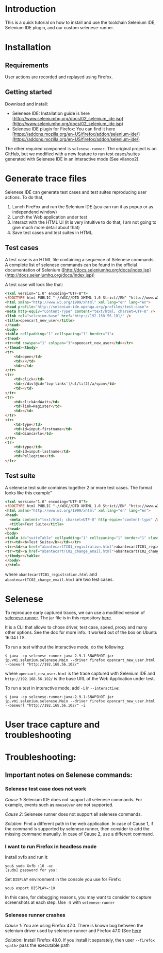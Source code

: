 # Introduction

This is a quick tutorial on how to install and use the toolchain Selenium IDE, 
Selenium IDE plugin, and our custom selenese-runner.

# Installation

## Requirements

User actions are recorded and replayed using Firefox. 

## Getting started

Download and install:

* Selenese IDE: Installation guide is here [http://www.seleniumhq.org/docs/02_selenium_ide.jsp](http://www.seleniumhq.org/docs/02_selenium_ide.jsp)
* Selenese IDE plugin for Firefox: You can find it here [https://addons.mozilla.org/en-US/firefox/addon/selenium-ide/](https://addons.mozilla.org/en-US/firefox/addon/selenium-ide/)

The other required component is `selenese-runner`. The original project is on GitHub,
but we modified with a new feature to run test cases/suites generated with Selenese IDE
in an interactive mode (See vilanoo2).

# Generate trace files

Selenese IDE can generate test cases and test suites reproducing user actions. To
do that, 

1. Lunch FireFox and run the Selenium IDE (you can run it as popup or as independend window)
2. Lunch the Web application under test
3. Interact with the HTML UI (it is very intuitive to do that, I am not going to give much more detail about that)
4. Save test cases and test suites in HTML.

## Test cases

A test case is an HTML file containing a sequence of Selenese commands. A complete list of selenese commands
can be found in the official documentation of Selenium ([http://docs.seleniumhq.org/docs/index.jsp](http://docs.seleniumhq.org/docs/index.jsp))

A test case will look like that:

```html
<?xml version="1.0" encoding="UTF-8"?>
<!DOCTYPE html PUBLIC "-//W3C//DTD XHTML 1.0 Strict//EN" "http://www.w3.org/TR/xhtml1/DTD/xhtml1-strict.dtd">
<html xmlns="http://www.w3.org/1999/xhtml" xml:lang="en" lang="en">
<head profile="http://selenium-ide.openqa.org/profiles/test-case">
<meta http-equiv="Content-Type" content="text/html; charset=UTF-8" />
<link rel="selenium.base" href="http://192.168.56.101/" />
<title>opencart_new_user</title>
</head>
<body>
<table cellpadding="1" cellspacing="1" border="1">
<thead>
<tr><td rowspan="1" colspan="3">opencart_new_user</td></tr>
</thead><tbody>
<tr>
	<td>open</td>
	<td>/</td>
	<td></td>
</tr>
<tr>
	<td>click</td>
	<td>//div[@id='top-links']/ul/li[2]/a/span</td>
	<td></td>
</tr>
<tr>
	<td>clickAndWait</td>
	<td>link=Register</td>
	<td></td>
</tr>
<tr>
	<td>type</td>
	<td>id=input-firstname</td>
	<td>Giancarlo</td>
</tr>
<tr>
	<td>type</td>
	<td>id=input-lastname</td>
	<td>Pellegrino</td>
</tr>
```

## Test suite

A selenese test suite combines together 2 or more test cases. The format looks like this example"

```html
<?xml version="1.0" encoding="UTF-8"?>
<!DOCTYPE html PUBLIC "-//W3C//DTD XHTML 1.0 Strict//EN" "http://www.w3.org/TR/xhtml1/DTD/xhtml1-strict.dtd">
<html xmlns="http://www.w3.org/1999/xhtml" xml:lang="en" lang="en">
<head>
  <meta content="text/html; charset=UTF-8" http-equiv="content-type" />
  <title>Test Suite</title>
</head>
<body>
<table id="suiteTable" cellpadding="1" cellspacing="1" border="1" class="selenium"><tbody>
<tr><td><b>Test Suite</b></td></tr>
<tr><td><a href="abantecartTC01_registration.html">abantecartTC01_registration</a></td></tr>
<tr><td><a href="abantecartTC02_change_email.html">abantecartTC02_change_email</a></td></tr>
</tbody></table>
</body>
</html>
```

where `abantecartTC01_registration.html` and `abantecartTC02_change_email.html` are two
test cases.



# Selenese 

To reproduce early captured traces, we can use a modified version of 
[selenese-runner](https://github.com/tgianko/selenese-runner-java/tree/newfeat/interactive). 
The jar file is in this repository [here](https://projects.cispa.uni-saarland.de/giancarlo.pellegrino/vilanoo/blob/master/selenese-runner/selenese-runner-java-2.9.1-SNAPSHOT.jar).

It is a CLI that allows to chose driver, test case, speed, proxy and many other 
options. See the doc for more info. It worked out of the box on Ubuntu 16.04 LTS.

To run a test without the interactive mode, do the following:

```
$ java -cp selenese-runner-java-2.9.1-SNAPSHOT.jar jp.vmi.selenium.selenese.Main --driver firefox opencart_new_user.html --baseurl "http://192.168.56.102/"
```

where `opencart_new_user.html` is the trace captured with Selenium IDE and 
`http://192.168.56.102/` is the base URL of the Web Application under test.

To run a test in interactive mode, add `-i` ir `--interactive`:

```
$ java -cp selenese-runner-java-2.9.1-SNAPSHOT.jar jp.vmi.selenium.selenese.Main --driver firefox opencart_new_user.html --baseurl "http://192.168.56.102/" -i
```

# User trace capture and troubleshooting

# Troubleshooting:

## Important notes on Selenese commands:

### Selenese test case does not work

*Cause 1*: Selenium IDE does not support all selenese commands. For example, events such as `mouseOver` are not supported. 

*Cause 2*: Selenese runner does not support all selenese commands.

*Solution*: Find a different path in the web application. In case of Cause 1, if the command is supported by selenese runner, then consider to add the missing command manually. In case of Cause 2, use a different command.

### I want to run Firefox in headless mode

Install xvfb and run it:
```
you$ sudo Xvfb :10 -ac
[sudo] password for you:
```

Set `DISPLAY` environment in the console you use for Firefx:
```
you$ export DISPLAY=:10 
```

In this case, for debugging reasons, you may want to consider to capture screenshots at each step. Use `-S` with `selenese-runner`

### Selenese runner crashes

*Cause 1*: You are using Firefox 47.0. There is known bug between the selenium driver used by selenese-runner and Firefox 47.0 (See [here](https://github.com/SeleniumHQ/selenium/issues/2204)

*Solution*: Install Firefox 48.0. If you install it separately, then user `--firefox <path>` pass the executable path 


